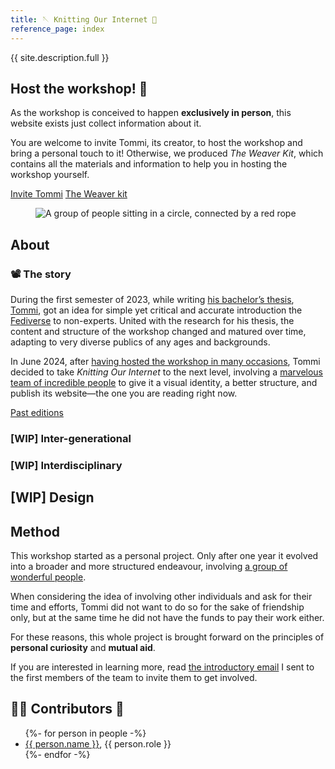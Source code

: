 ```yaml
---
title: 🪡 Knitting Our Internet 🧶
reference_page: index
---
```


{{ site.description.full }}

<article class='yellow box'>
	<h2 id='host' class='center'>Host the workshop! 🤩</h2>
	<p>As the workshop is conceived to happen <strong>exclusively in person</strong>, this website exists just collect information about it.</p>
	<p>You are welcome to invite Tommi, its creator, to host the workshop and bring a personal touch to it! Otherwise, we produced <cite>The Weaver Kit</cite>, which contains all the materials and information to help you in hosting the workshop yourself.</p>
	<div class='flex'>
		<a class='red button' href='/invite/'>Invite Tommi</a>
		<a class='blue button' href='/knit/'>The Weaver kit</a>
	</div>
</article>

<figure>
	<img src='{{ site.image }}' alt='A group of people sitting in a circle, connected by a red rope'>
</figure>

## About

### 📽️ The story

During the first semester of 2023, while writing [his bachelor’s thesis](https://tommi.space/csss/ '“Computer Sciences Are Social Sciences”, Tommaso Marmo’s bachelor’s thesis'), [Tommi](https://tommi.space/ 'The virtual representation of Tommi’s mind'), got an idea for simple yet critical and accurate introduction the [Fediverse](https://en.wikipedia.org/wiki/Fediverse 'Fediverse on Wikipedia') to non-experts. United with the research for his thesis, the content and structure of the workshop changed and matured over time, adapting to very diverse publics of any ages and backgrounds.

In June 2024, after [having hosted the workshop in many occasions](/events/ 'past and future occasions when this workshop will be hosted'), Tommi decided to take <cite>Knitting Our Internet</cite> to the next level, involving a [marvelous team of incredible people](#the-team) to give it a visual identity, a better structure, and publish its website—the one you are reading right now.

<div class='flex'>
	<a class='yellow button' href='/events/' title='All the occasions when the workshop was hosted'>Past editions</a>
</div>

### \[WIP\] Inter-generational

### \[WIP\] Interdisciplinary

## \[WIP\] Design

## Method

This workshop started as a personal project. Only after one year it evolved into a broader and more structured endeavour, involving [a group of wonderful people](#team).

When considering the idea of involving other individuals and ask for their time and efforts, Tommi did not want to do so for the sake of friendship only, but at the same time he did not have the funds to pay their work either.

For these reasons, this whole project is brought forward on the principles of **personal curiosity** and **mutual aid**.

If you are interested in learning more, read [the introductory email](first-email.md) I sent to the first members of the team to invite them to get involved.

## 🙋🏼 Contributors 💝

<ul>
	{%- for person in people -%}
		<li>
			<a href='{{ person.url }}'>{{ person.name }}</a>,
			{{ person.role }}
		</li>
	{%- endfor -%}
</ul>
